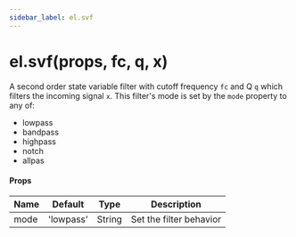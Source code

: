 ```yaml
---
sidebar_label: el.svf
---
```


# el.svf(props, fc, q, x)

A second order state variable filter with cutoff frequency `fc` and Q `q` which filters the incoming signal `x`. This
filter's mode is set by the `mode` property to any of:

* lowpass
* bandpass
* highpass
* notch
* allpas

#### Props

| Name     | Default   | Type   | Description                                   |
| -------- | --------- | ------ | --------------------------------------------- |
| mode     | 'lowpass' | String | Set the filter behavior                       |

